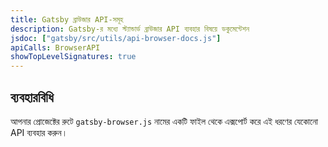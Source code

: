 ```yaml
---
title: Gatsby ব্রাউজার API-সমূহ
description: Gatsby-র মধ্যে স্ট্যান্ডার্ড ব্রাউজার API ব্যবহার বিষয়ে ডকুমেন্টেশন
jsdoc: ["gatsby/src/utils/api-browser-docs.js"]
apiCalls: BrowserAPI
showTopLevelSignatures: true
---
```


## ব্যবহারবিধি

আপনার প্রোজেক্টের রুটে `gatsby-browser.js` নামের একটি ফাইল থেকে এক্সপোর্ট করে এই ধরণের যেকোনো API ব্যবহার করুন।
